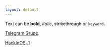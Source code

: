 ```yaml
---
layout: default
---
```


Text can be **bold**, _italic_, ~~strikethrough~~ or `keyword`.

[Telegram Grupo](https://t.me/joinchat/Fkuw3BZnGs0qG9YoB5nf6w).

[HackInOS: 1](./writeup/hackinos1.md)
